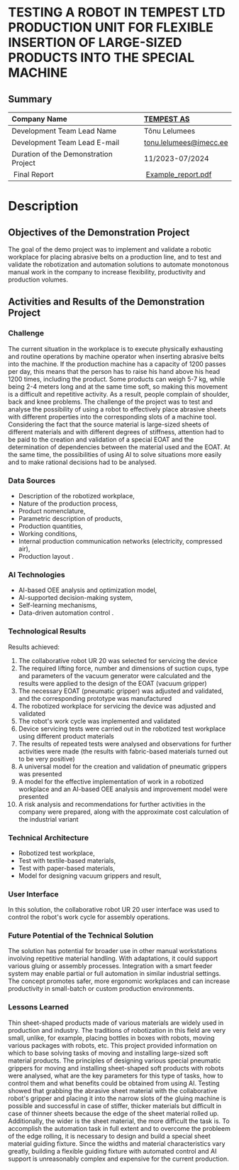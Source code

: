 # TESTING A ROBOT IN TEMPEST LTD PRODUCTION UNIT FOR FLEXIBLE INSERTION OF LARGE-SIZED PRODUCTS INTO THE SPECIAL MACHINE

## Summary
| Company Name | [TEMPEST AS](https://tempest.ee/) |
| :--- | :--- |
| Development Team Lead Name | Tõnu Lelumees |
| Development Team Lead E-mail | tonu.lelumees@imecc.ee |
| Duration of the Demonstration Project | 11/2023-07/2024 |
| Final Report | [Example_report.pdf](https://github.com/ai-robotics-estonia/_project_template_/files/13800685/IC-One-Page-Project-Status-Report-10673_PDF.pdf) |

# Description
## Objectives of the Demonstration Project
The goal of the demo project was to implement and validate a robotic workplace for placing abrasive belts on a production line, and to test and validate the robotization and automation solutions to automate monotonous manual work in the company to increase flexibility, productivity and production volumes.

## Activities and Results of the Demonstration Project
### Challenge
The current situation in the workplace is to execute physically exhausting and routine operations by machine operator when inserting abrasive belts into the machine. If the production machine has a capacity of 1200 passes per day, this means that the person has to raise his hand above his head 1200 times, including the product. Some products can weigh 5-7 kg, while being 2-4 meters long and at the same time soft, so making this movement is a difficult and repetitive activity. As a result, people complain of shoulder, back and knee problems. The challenge of the project was to test and analyse the possibility of using a robot to effectively place abrasive sheets with different properties into the corresponding slots of a machine tool. Considering the fact that the source material is large-sized sheets of different materials and with different degrees of stiffness, attention had to be paid to the creation and validation of a special EOAT and the determination of dependencies between the material used and the EOAT. At the same time, the possibilities of using AI to solve situations more easily and to make rational decisions had to be analysed.

### Data Sources
- Description of the robotized workplace,
- Nature of the production process,
- Product nomenclature,
- Parametric description of products,
- Production quantities,
- Working conditions,
- Internal production communication networks (electricity, compressed air),
- Production layout .

### AI Technologies
- AI-based OEE analysis and optimization model,
- AI-supported decision-making system,
- Self-learning mechanisms,
- Data-driven automation control .

### Technological Results
Results achieved: 
1. The collaborative robot UR 20 was selected for servicing the device
2. The required lifting force, number and dimensions of suction cups, type and parameters of the vacuum generator were calculated and the results were applied to the design of the EOAT (vacuum gripper)
3. The necessary EOAT (pneumatic gripper) was adjusted and validated, and the corresponding prototype was manufactured
4. The robotized workplace for servicing the device was adjusted and validated
5. The robot's work cycle was implemented and validated
6. Device servicing tests were carried out in the robotized test workplace using different product materials
7. The results of repeated tests were analysed and observations for further activities were made (the results with fabric-based materials turned out to be very positive)
8. A universal model for the creation and validation of pneumatic grippers was presented
9. A model for the effective implementation of work in a robotized workplace and an AI-based OEE analysis and improvement model were presented
10. A risk analysis and recommendations for further activities in the company were prepared, along with the approximate cost calculation of the industrial variant

### Technical Architecture
- Robotized test workplace,
- Test with textile-based materials, 
- Test with paper-based materials,
- Model for designing vacuum grippers and result,

### User Interface 
In this solution, the collaborative robot UR 20 user interface was used to control the robot's work cycle for assembly operations.

### Future Potential of the Technical Solution
The solution has potential for broader use in other manual workstations involving repetitive material handling. With adaptations, it could support various gluing or assembly processes. Integration with a smart feeder system may enable partial or full automation in similar industrial settings. The concept promotes safer, more ergonomic workplaces and can increase productivity in small-batch or custom production environments.

### Lessons Learned
Thin sheet-shaped products made of various materials are widely used in production and industry. The traditions of robotization in this field are very small, unlike, for example, placing bottles in boxes with robots, moving various packages with robots, etc. This project provided information on which to base solving tasks of moving and installing large-sized soft material products. The principles of designing various special pneumatic grippers for moving and installing sheet-shaped soft products with robots were analysed, what are the key parameters for this type of tasks, how to control them and what benefits could be obtained from using AI. Testing showed that grabbing the abrasive sheet material with the collaborative robot's gripper and placing it into the narrow slots of the gluing machine is possible and successful in case of stiffer, thicker materials but difficult in case of thinner sheets because the edge of the sheet material rolled up. Additionally, the wider is the sheet material, the more difficult the task is. To accomplish the automation task in full extent and to overcome the probleem of the edge rolling, it is necessary to design and build a special sheet material guiding fixture. Since the widths and material characteristics vary greatly, building a flexible guiding fixture with automated control and AI support is unreasonably complex and expensive for the current production.

